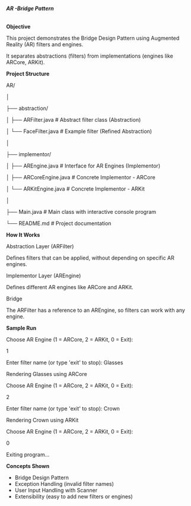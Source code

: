 ###### **AR -Bridge Pattern** 



**Objective**



This project demonstrates the Bridge Design Pattern using Augmented Reality (AR) filters and engines.

It separates abstractions (filters) from implementations (engines like ARCore, ARKit).



**Project Structure**



AR/

│

├── abstraction/

│   ├── ARFilter.java      # Abstract filter class (Abstraction)

│   └── FaceFilter.java    # Example filter (Refined Abstraction)

│

├── implementor/

│   ├── AREngine.java      # Interface for AR Engines (Implementor)

│   ├── ARCoreEngine.java  # Concrete Implementor - ARCore

│   └── ARKitEngine.java   # Concrete Implementor - ARKit

│

├── Main.java              # Main class with interactive console program

└── README.md              # Project documentation



**How It Works**



Abstraction Layer (ARFilter)

Defines filters that can be applied, without depending on specific AR engines.



Implementor Layer (AREngine)

Defines different AR engines like ARCore and ARKit.



Bridge

The ARFilter has a reference to an AREngine, so filters can work with any engine.



**Sample Run** 



Choose AR Engine (1 = ARCore, 2 = ARKit, 0 = Exit): 

1

Enter filter name (or type 'exit' to stop): Glasses

Rendering Glasses using ARCore



Choose AR Engine (1 = ARCore, 2 = ARKit, 0 = Exit): 

2

Enter filter name (or type 'exit' to stop): Crown

Rendering Crown using ARKit



Choose AR Engine (1 = ARCore, 2 = ARKit, 0 = Exit): 

0

Exiting program...



**Concepts Shown**



* Bridge Design Pattern
* Exception Handling (invalid filter names)
* User Input Handling with Scanner
* Extensibility (easy to add new filters or engines)
